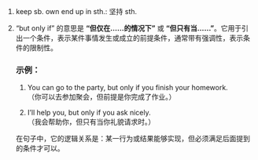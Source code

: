 1. keep sb. own end up in sth.: 坚持 sth.
2. “but only if” 的意思是 **“但仅在……的情况下”** 或 **“但只有当……”**。它用于引出一个条件，表示某件事情发生或成立的前提条件，通常带有强调性，表示条件的限制性。
	### 示例：
	
	1. You can go to the party, but only if you finish your homework.  
	（你可以去参加聚会，但前提是你完成了作业。）
	
	2. I’ll help you, but only if you ask nicely.  
	（我会帮助你，但只有当你礼貌请求时。）
	
	
	在句子中，它的逻辑关系是：某一行为或结果能够实现，但必须满足后面提到的条件才可以。